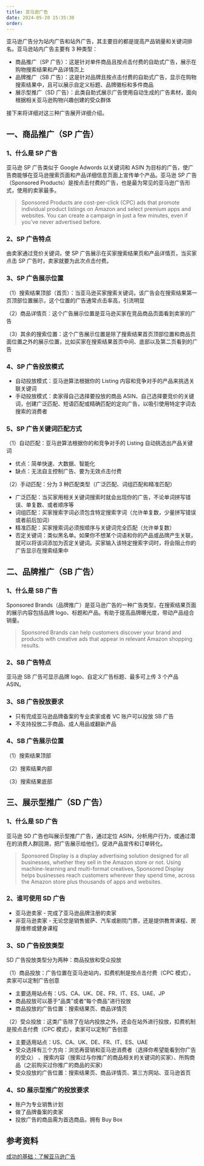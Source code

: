 ```yaml
---
title: 亚马逊广告
date: 2024-05-20 15:35:30
order: 
---
```


亚马逊广告分为站内广告和站外广告，其主要目的都是提高产品销量和关键词排名。亚马逊站内广告主要有 3 种类型：

- 商品推广（SP 广告）：这是针对单件商品且按点击付费的自助式广告，展示在购物搜索结果和产品详情页上
- 品牌推广（SB 广告）：这是针对品牌且按点击付费的自助式广告，显示在购物搜索结果中，且可以展示自定义标题、品牌徽标和多件商品
- 展示型推广（SD 广告）：此类自助式展示广告使用自动生成的广告素材，面向根据相关亚马逊购物兴趣创建的受众群体

接下来将详细对这三种广告展开详细介绍。

## 一、商品推广（SP 广告）

### 1、什么是 SP 广告

亚马逊 SP 广告类似于 Google Adwords 以关键词和 ASIN 为目标的广告，使广告商能够在亚马逊搜索页面和产品详细信息页面上宣传单个产品。亚马逊 SP 广告（Sponsored Products）是按点击付费的广告，也是最为常见的亚马逊广告形式，使用的卖家最多。

> Sponsored Products are cost-per-click (CPC) ads that promote individual product listings on Amazon and select premium apps and websites. You can create a campaign in just a few minutes, even if you’ve never advertised before.

### 2、SP 广告特点

由卖家通过竞价关键词，使 SP 广告展示在买家搜索结果页和产品详情页，当买家点击 SP 广告时，卖家就要为此次点击付费。

### 3、SP 广告展示位置

（1）搜索结果顶部（首页）：当亚马逊买家搜索关键词，该广告会在搜索结果第一页顶部位置展示，这个位置的广告通常点击率高，引流明显

（2）商品详情页：这个广告展示位置是亚马逊买家在竞品商品页面看到卖家的广告

（3）其余的搜索位置：这个广告展示位置是除了搜索结果首页顶部位置和商品页面位置之外的展示位置，比如买家在搜索结果首页中间、底部以及第二页看到的广告

### 4、SP 广告投放模式

- 自动投放模式：亚马逊算法根据你的 Listing 内容和竞争对手的产品来挑选关联关键词
- 手动投放模式：卖家得自己选择要投放的商品 ASIN、自己选择要竞价的关键词，创建广泛匹配、短语匹配或精确匹配的定向广告，以吸引使用特定字词去搜索的消费者

### 5、SP 广告关键词匹配方式

（1）自动匹配：亚马逊算法根据你的和竞争对手的 Listing 自动挑选出产品关键词

- 优点：简单快速、大数据、智能化
- 缺点：无法自主控制广告、要为无效点击付费

（2）手动匹配：分为 3 种匹配类型（广泛匹配、词组匹配和精准匹配）

- 广泛匹配：当买家用相关关键词搜索时就会出现你的广告，不论单词拼写错误、单复数、或者顺序等
- 词组匹配：买家搜索字词必须包含特定搜索字词（允许单复数，少量拼写错误或者前后加词）
- 精准匹配：买家搜索词必须按顺序与关键词完全匹配（允许单复数）
- 否定关键词：类似黑名单。如果你不想某个词语和你的产品或品牌产生关联，就可以将该词添加为否定关键词。买家输入该特定搜索字词时，将会阻止你的广告显示在搜索结果中

## 二、品牌推广（SB 广告）

### 1、什么是 SB 广告

Sponsored Brands（品牌推广）是亚马逊广告的一种广告类型，在搜索结果页面的展示内容包括品牌 logo、标题和产品。有助于提高品牌曝光度，带动产品组合销量。

> Sponsored Brands can help customers discover your brand and products with creative ads that appear in relevant Amazon shopping results.

### 2、SB 广告特点

亚马逊 SB 广告可显示品牌 logo、自定义广告标题、最多可上传 3 个产品 ASIN。

### 3、SB 广告投放要求

- 只有完成亚马逊品牌备案的专业卖家或者 VC 账户可以投放 SB 广告
- 不支持投放二手商品、成人用品或翻新产品

### 4、SB 广告展示位置

（1）搜索结果顶部

（2）搜索结果内部

（3）搜索结果底部

## 三、展示型推广（SD 广告）

### 1、什么是 SD 广告

亚马逊 SD 广告也叫展示型推广广告，通过定位 ASIN，分析用户行为，或通过潜在的消费人群回溯，把广告展示给他们，促进产品宣传和订单转化。

> Sponsored Display is a display advertising solution designed for all businesses, whether they sell in the Amazon store or not. Using machine-learning and multi-format creatives, Sponsored Display helps businesses reach customers wherever they spend time, across the Amazon store plus thousands of apps and websites.

### 2、谁可使用 SD 广告

- 亚马逊卖家 - 完成了亚马逊品牌注册的卖家
- 非亚马逊卖家 - 无论您是销售披萨、汽车或剧院门票，还是提供教育课程、房屋维修或健身课程

### 3、SD 广告投放类型

SD 广告投放类型分为两种：商品投放和受众投放

（1）商品投放：广告位置在亚马逊站内，扣费机制是按点击付费（CPC 模式），卖家可以定制广告创意

- 主要适用站点有：US、CA、UK、DE、FR、IT、ES、UAE、JP
- 商品投放可以基于“品类”或者“每个商品”进行投放
- 商品投放的广告位置：搜索结果页、商品详情页

（2）受众投放：这类广告除了在站内投放之外，还会在站外进行投放，扣费机制是按点击付费（CPC 模式），卖家可以定制广告创意

- 主要适用站点：US、CA、UK、DE、FR、IT、ES、UAE
- 受众选择有三个方向：浏览再营销和亚马逊消费者（选择你希望能看到你广告的受众） 、搜索内容（搜索过与你推广的商品相关的关键词的买家）、所购商品（之前购买过你推广的商品的买家）
- 受众投放的广告位置：搜索结果页、商品详情页、第三方网站、亚马逊首页

### 4、SD 展示型推广的投放要求

- 账户为专业销售计划
- 做了品牌备案的卖家
- 投放广告的商品需为首选商品，拥有 Buy Box

## 参考资料

[成功的基础：了解亚马逊广告](https://advertising.amazon.com/zh-cn/library/guides/basics-of-success-understanding-amazon-advertising)
